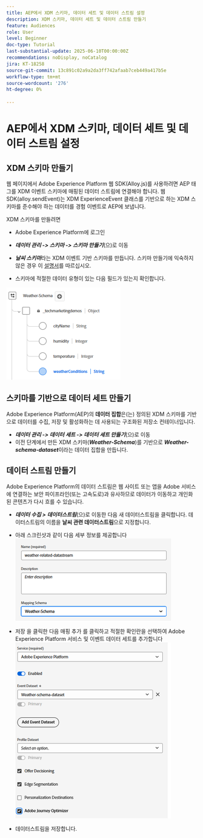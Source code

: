 ```yaml
---
title: AEP에서 XDM 스키마, 데이터 세트 및 데이터 스트림 설정
description: XDM 스키마, 데이터 세트 및 데이터 스트림 만들기
feature: Audiences
role: User
level: Beginner
doc-type: Tutorial
last-substantial-update: 2025-06-10T00:00:00Z
recommendations: noDisplay, noCatalog
jira: KT-18258
source-git-commit: 13c891c02a9a2da3ff742afaab7ceb449a417b5e
workflow-type: tm+mt
source-wordcount: '276'
ht-degree: 0%

---
```


# AEP에서 XDM 스키마, 데이터 세트 및 데이터 스트림 설정

## XDM 스키마 만들기

웹 페이지에서 Adobe Experience Platform 웹 SDK(Alloy.js)를 사용하려면 AEP 태그를 XDM 이벤트 스키마에 매핑된 데이터 스트림에 연결해야 합니다. 웹 SDK(alloy.sendEvent)는 XDM ExperienceEvent 클래스를 기반으로 하는 XDM 스키마를 준수해야 하는 데이터를 경험 이벤트로 AEP에 보냅니다.

XDM 스키마를 만들려면

* Adobe Experience Platform에 로그인
* _**데이터 관리 -> 스키마 -> 스키마 만들기**_(으)로 이동

* **_날씨 스키마_**&#x200B;라는 XDM 이벤트 기반 스키마를 만듭니다. 스키마 만들기에 익숙하지 않은 경우 이 [설명서](https://experienceleague.adobe.com/en/docs/experience-platform/xdm/tutorials/create-schema-ui)를 따르십시오.


* 스키마에 적절한 데이터 유형이 있는 다음 필드가 있는지 확인합니다.

![날씨 스키마](assets/weather-schema.png)

## 스키마를 기반으로 데이터 세트 만들기

Adobe Experience Platform(AEP)의 **데이터 집합**&#x200B;은(는) 정의된 XDM 스키마를 기반으로 데이터를 수집, 저장 및 활성화하는 데 사용되는 구조화된 저장소 컨테이너입니다.

* _**데이터 관리 -> 데이터 세트 -> 데이터 세트 만들기**_(으)로 이동
* 이전 단계에서 만든 XDM 스키마(_**Weather-Schema**_)를 기반으로 **_Weather-schema-dataset_**&#x200B;이라는 데이터 집합을 만듭니다.


## 데이터 스트림 만들기

Adobe Experience Platform의 데이터 스트림은 웹 사이트 또는 앱을 Adobe 서비스에 연결하는 보안 파이프라인(또는 고속도로)과 유사하므로 데이터가 이동하고 개인화된 콘텐츠가 다시 흐를 수 있습니다.

* _**데이터 수집 > 데이터스트림**_(으)로 이동한 다음 새 데이터스트림을 클릭합니다. 데이터스트림의 이름을 **날씨 관련 데이터스트림**&#x200B;으로 지정합니다.


* 아래 스크린샷과 같이 다음 세부 정보를 제공합니다
  ![데이터스트림](assets/datastream.png)
* 저장 을 클릭한 다음 매핑 추가 를 클릭하고 적절한 확인란을 선택하여 Adobe Experience Platform 서비스 및 이벤트 데이터 세트를 추가합니다
  ![데이터스트림 매핑](assets/datastream-service.png)

* 데이터스트림을 저장합니다.
